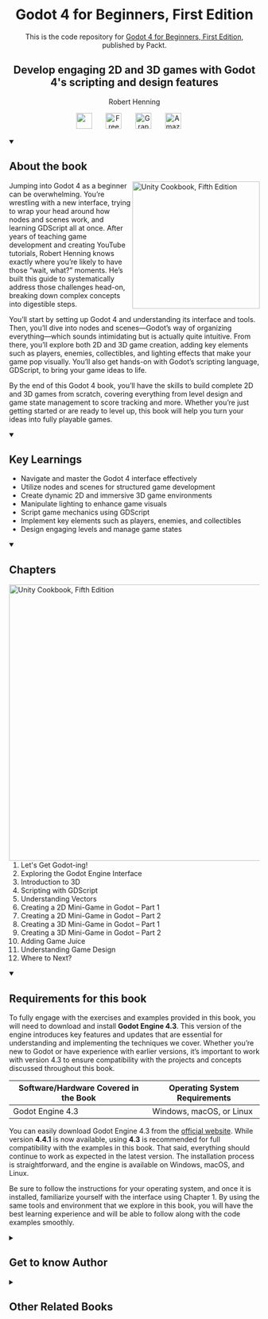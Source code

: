 <h1 align="center">
Godot 4 for Beginners, First Edition</h1>
<p align="center">This is the code repository for <a href ="https://www.packtpub.com/en-us/product/godot-4-for-beginners-first-edition-9781836203094"> Godot 4 for Beginners, First Edition</a>, published by Packt.
</p>

<h2 align="center">
Develop engaging 2D and 3D games with Godot 4's scripting and design features
</h2>
<p align="center">
Robert Henning</p>

<p align="center">
   <a href="https://packt.link/godot-4-game-dev" alt="Discord" title="Learn more on the Discord server"><img width="32px" src="https://cliply.co/wp-content/uploads/2021/08/372108630_DISCORD_LOGO_400.gif"/></a>
  &#8287;&#8287;&#8287;&#8287;&#8287;
  <a href="https://packt.link/free-ebook/9781836203094"><img width="32px" alt="Free PDF" title="Free PDF" src="https://cdn-icons-png.flaticon.com/512/4726/4726010.png"/></a>
 &#8287;&#8287;&#8287;&#8287;&#8287;
  <a href="https://packt.link/gbp/9781836203094"><img width="32px" alt="Graphic Bundle" title="Graphic Bundle" src="https://cdn-icons-png.flaticon.com/512/2659/2659360.png"/></a>
  &#8287;&#8287;&#8287;&#8287;&#8287;
   <a href="https://a.co/d/co2ifdi"><img width="32px" alt="Amazon" title="Get your copy" src="https://cdn-icons-png.flaticon.com/512/15466/15466027.png"/></a>
  &#8287;&#8287;&#8287;&#8287;&#8287;
</p>
<details open> 
  <summary><h2>About the book</summary>
<a href="https://www.packtpub.com/en-us/product/godot-4-for-beginners-first-edition-9781836203094">
<img src="https://content.packt.com/B31515/cover_image_small.jpg" alt="Unity Cookbook, Fifth Edition" height="256px" align="right">
</a>

Jumping into Godot 4 as a beginner can be overwhelming. You’re wrestling with a new interface, trying to wrap your head around how nodes and scenes work, and learning GDScript all at once. After years of teaching game development and creating YouTube tutorials, Robert Henning knows exactly where you’re likely to have those “wait, what?” moments. He’s built this guide to systematically address those challenges head-on, breaking down complex concepts into digestible steps.

You’ll start by setting up Godot 4 and understanding its interface and tools. Then, you’ll dive into nodes and scenes—Godot’s way of organizing everything—which sounds intimidating but is actually quite intuitive. From there, you’ll explore both 2D and 3D game creation, adding key elements such as players, enemies, collectibles, and lighting effects that make your game pop visually. You’ll also get hands-on with Godot’s scripting language, GDScript, to bring your game ideas to life.

By the end of this Godot 4 book, you’ll have the skills to build complete 2D and 3D games from scratch, covering everything from level design and game state management to score tracking and more. Whether you’re just getting started or are ready to level up, this book will help you turn your ideas into fully playable games.</details>
<details open> 
  <summary><h2>Key Learnings</summary>
<ul>

<li>Navigate and master the Godot 4 interface effectively</li>

<li>Utilize nodes and scenes for structured game development</li>

<li>Create dynamic 2D and immersive 3D game environments</li>

<li>Manipulate lighting to enhance game visuals</li>

<li>Script game mechanics using GDScript</li>

<li>Implement key elements such as players, enemies, and collectibles</li>

<li>Design engaging levels and manage game states</li>

</ul>

  </details>

<details open> 
  <summary><h2>Chapters</summary>
     <img src="https://cliply.co/wp-content/uploads/2020/02/372002150_DOCUMENTS_400px.gif" alt="Unity Cookbook, Fifth Edition" height="556px" align="right">
<ol>

  <li>Let's Get Godot-ing!</li>

  <li>Exploring the Godot Engine Interface</li>

  <li>Introduction to 3D</li>

  <li>Scripting with GDScript</li>

  <li>Understanding Vectors</li>

  <li>Creating a 2D Mini-Game in Godot – Part 1</li>

  <li>Creating a 2D Mini-Game in Godot – Part 2</li>

  <li>Creating a 3D Mini-Game in Godot – Part 1</li>

  <li>Creating a 3D Mini-Game in Godot – Part 2</li>

  <li>Adding Game Juice</li>

  <li>Understanding Game Design</li>

  <li>Where to Next?</li>

</ol>

</details>


<details open>
  <summary><h2>Requirements for this book</h2></summary>

To fully engage with the exercises and examples provided in this book, you will need to download and install **Godot Engine 4.3**. This version of the engine introduces key features and updates that are essential for understanding and implementing the techniques we cover. Whether you’re new to Godot or have experience with earlier versions, it’s important to work with version 4.3 to ensure compatibility with the projects and concepts discussed throughout this book.

| Software/Hardware Covered in the Book | Operating System Requirements |
|---------------------------------------|--------------------------------|
| Godot Engine 4.3                      | Windows, macOS, or Linux       |

You can easily download Godot Engine 4.3 from the [official website](https://godotengine.org). While version **4.4.1** is now available, using **4.3** is recommended for full compatibility with the examples in this book. That said, everything should continue to work as expected in the latest version. The installation process is straightforward, and the engine is available on Windows, macOS, and Linux. 

Be sure to follow the instructions for your operating system, and once it is installed, familiarize yourself with the interface using Chapter 1. By using the same tools and environment that we explore in this book, you will have the best learning experience and will be able to follow along with the code examples smoothly.

</details>

    


<details> 
  <summary><h2>Get to know Author</h2></summary>

_Robert Henning_ holds an Honours Degree in Education and has over 20 years of Computer Science education experience, specializing in game development. He has taught game development using Scratch, Java with GreenFoot, Delphi, and Godot. A passionate advocate for Godot, Robert has promoted this platform since the early versions.
Robert runs a popular YouTube channel offering tutorials and showcasing games made with Godot. His hands-on approach and dedication to accessible learning have earned him a reputation as a trusted educator. "Godot 4 for Beginners" is a culmination of his expertise, designed to guide newcomers through creating their own games with clear, step-by-step instructions.



</details>
<details> 
  <summary><h2>Other Related Books</h2></summary>
<ul>

  <li><a href="https://www.packtpub.com/en-us/product/game-development-patterns-with-godot-4-first-edition-9781835880289">Game Development Patterns with Godot 4, First Edition</a></li>

  <li><a href="https://www.packtpub.com/en-us/product/learning-gdscript-by-developing-a-game-with-godot-4-first-edition-9781804616987">Learning GDScript by Developing a Game with Godot 4, First Edition</a></li>
 
</ul>

</details>

